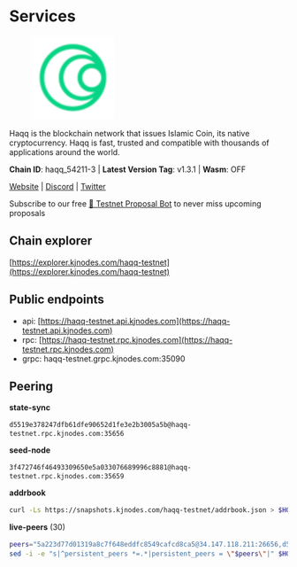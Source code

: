 # Services

<figure><img src="https://raw.githubusercontent.com/kj89/cosmos-images/main/logos/haqq.png" width="150" alt=""><figcaption></figcaption></figure>

Haqq is the blockchain network that issues Islamic Coin,  its native cryptocurrency. Haqq is fast, trusted and  compatible with thousands of applications around the world.

**Chain ID**: haqq_54211-3 | **Latest Version Tag**: v1.3.1 | **Wasm**: OFF

[Website](https://islamiccoin.net) | [Discord](https://discord.gg/hU9MHG5kZq) | [Twitter](https://twitter.com/Islamic_Coin)



Subscribe to our free [🤖 Testnet Proposal Bot](https://t.me/kjnodes_testnet_proposal_bot) to never miss upcoming proposals


## Chain explorer
[https://explorer.kjnodes.com/haqq-testnet](https://explorer.kjnodes.com/haqq-testnet)

## Public endpoints

* api: [https://haqq-testnet.api.kjnodes.com](https://haqq-testnet.api.kjnodes.com)
* rpc: [https://haqq-testnet.rpc.kjnodes.com](https://haqq-testnet.rpc.kjnodes.com)
* grpc: haqq-testnet.grpc.kjnodes.com:35090

## Peering

**state-sync**

```text
d5519e378247dfb61dfe90652d1fe3e2b3005a5b@haqq-testnet.rpc.kjnodes.com:35656
```

**seed-node**

```text
3f472746f46493309650e5a033076689996c8881@haqq-testnet.rpc.kjnodes.com:35659
```

**addrbook**
```bash
curl -Ls https://snapshots.kjnodes.com/haqq-testnet/addrbook.json > $HOME/.haqqd/config/addrbook.json
```

**live-peers** (30)
```bash
peers="5a223d77d01319a8c7f648eddfc8549cafcd8ca5@34.147.118.211:26656,d5519e378247dfb61dfe90652d1fe3e2b3005a5b@65.109.68.190:35656,bc777df96c83c0433561c88c541dbbc520928f6c@195.3.221.239:26656,927a323649e7dd8d4c75da6e5edaee439652b46f@65.109.92.241:20116,3df5a68b919177179c6dcb0b9c9354fd6bbba1c8@65.109.92.240:20116,442d3bacb350437b8d9f0f1431e0519b81094100@135.181.62.222:26656,23a1176c9911eac442d6d1bf15f92eeabb3981d5@45.83.173.18:26656,230d299006a432b0f44534ca8a19c8c876c0ccb3@85.10.193.246:26656,23ff658b56fbb8bc73372973a34733ff5d79b435@142.132.202.50:11604,29731457774b61da8186b9c764e8f7c1e2465e3e@142.93.36.176:26656,24e894d4d8a18276acf6051cccf369a1ce69842d@65.108.151.105:26656,32a8eec046b95e8646ff0810b4596dc7083a0beb@65.108.145.131:26656,78e3ef8adf819b479acc13a2f92ab5c0fa350aeb@66.45.231.30:11464,62bf004201a90ce00df6f69390378c3d90f6dd7e@45.83.173.19:26656,a6150d39e4725d28a56f41ebf3c6d457c54bd2f1@34.138.250.4:26656,de75081b3d402c2728e627df3590fb7ea229fd0b@65.109.28.177:24446,2d13d679b64e1a574904a140f72815644ec71131@65.21.133.125:30656,f57fae1bdea281392b563a58978a2d8c0a37725f@95.217.233.234:26656,16f40215d018c7d657fef0bb5ce2950251d525d2@148.251.51.144:36656,a884387139109784cad9193652b82ef20a85d713@38.242.159.148:26656,331ca63236ba05842d561e22c0bcc8582efa60a1@209.126.80.192:26656,999e8d7da8b1baaba37d2556d60b8bfa8c0c1b40@149.102.132.104:35656,3506acd0fb1f726028b0c8790b5faf18671fb3ce@85.10.198.169:16656,90b40d2b773090b82aa7788c2d1937e4fd6d2dc0@65.108.231.124:19656,19cb2780fb79d3f6ce81f648456d85622b18bab5@94.130.55.152:35656,b9e8ec4eeb359e1b3cf5675563e72787b9d40adf@95.217.132.146:26656,4034efbff7c82e1a2d3908fefd2512552dea63f5@65.109.38.208:26651,9eb507f9365313dbe7f426050fec9648298f58ee@109.205.183.51:26656,ed145a35b436878c1f1c10634bd18600f3696e17@95.217.181.142:26656,d7ac44bf8f8d760c3df1a8695145021f35feb985@34.88.220.124:26656"
sed -i -e "s|^persistent_peers *=.*|persistent_peers = \"$peers\"|" $HOME/.haqqd/config/config.toml
```
